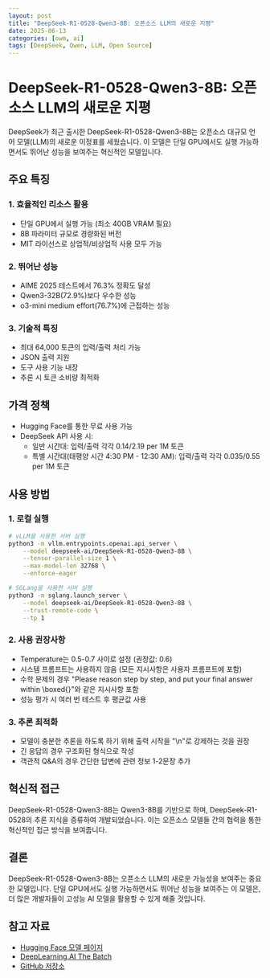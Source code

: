 ```yaml
---
layout: post
title: "DeepSeek-R1-0528-Qwen3-8B: 오픈소스 LLM의 새로운 지평"
date: 2025-06-13
categories: [owm, ai]
tags: [DeepSeek, Qwen, LLM, Open Source]
---
```


# DeepSeek-R1-0528-Qwen3-8B: 오픈소스 LLM의 새로운 지평

DeepSeek가 최근 출시한 DeepSeek-R1-0528-Qwen3-8B는 오픈소스 대규모 언어 모델(LLM)의 새로운 이정표를 세웠습니다. 이 모델은 단일 GPU에서도 실행 가능하면서도 뛰어난 성능을 보여주는 혁신적인 모델입니다.

## 주요 특징

### 1. 효율적인 리소스 활용
- 단일 GPU에서 실행 가능 (최소 40GB VRAM 필요)
- 8B 파라미터 규모로 경량화된 버전
- MIT 라이선스로 상업적/비상업적 사용 모두 가능

### 2. 뛰어난 성능
- AIME 2025 테스트에서 76.3% 정확도 달성
- Qwen3-32B(72.9%)보다 우수한 성능
- o3-mini medium effort(76.7%)에 근접하는 성능

### 3. 기술적 특징
- 최대 64,000 토큰의 입력/출력 처리 가능
- JSON 출력 지원
- 도구 사용 기능 내장
- 추론 시 토큰 소비량 최적화

## 가격 정책
- Hugging Face를 통한 무료 사용 가능
- DeepSeek API 사용 시:
  - 일반 시간대: 입력/출력 각각 $0.14/$2.19 per 1M 토큰
  - 특별 시간대(태평양 시간 4:30 PM - 12:30 AM): 입력/출력 각각 $0.035/$0.55 per 1M 토큰

## 사용 방법

### 1. 로컬 실행
```bash
# vLLM을 사용한 서버 실행
python3 -m vllm.entrypoints.openai.api_server \
    --model deepseek-ai/DeepSeek-R1-0528-Qwen3-8B \
    --tensor-parallel-size 1 \
    --max-model-len 32768 \
    --enforce-eager

# SGLang을 사용한 서버 실행
python3 -m sglang.launch_server \
    --model deepseek-ai/DeepSeek-R1-0528-Qwen3-8B \
    --trust-remote-code \
    --tp 1
```

### 2. 사용 권장사항
- Temperature는 0.5-0.7 사이로 설정 (권장값: 0.6)
- 시스템 프롬프트는 사용하지 않음 (모든 지시사항은 사용자 프롬프트에 포함)
- 수학 문제의 경우 "Please reason step by step, and put your final answer within \boxed{}"와 같은 지시사항 포함
- 성능 평가 시 여러 번 테스트 후 평균값 사용

### 3. 추론 최적화
- 모델이 충분한 추론을 하도록 하기 위해 출력 시작을 "<think>\n"로 강제하는 것을 권장
- 긴 응답의 경우 구조화된 형식으로 작성
- 객관적 Q&A의 경우 간단한 답변에 관련 정보 1-2문장 추가

## 혁신적 접근
DeepSeek-R1-0528-Qwen3-8B는 Qwen3-8B를 기반으로 하며, DeepSeek-R1-0528의 추론 지식을 증류하여 개발되었습니다. 이는 오픈소스 모델들 간의 협력을 통한 혁신적인 접근 방식을 보여줍니다.

## 결론
DeepSeek-R1-0528-Qwen3-8B는 오픈소스 LLM의 새로운 가능성을 보여주는 중요한 모델입니다. 단일 GPU에서도 실행 가능하면서도 뛰어난 성능을 보여주는 이 모델은, 더 많은 개발자들이 고성능 AI 모델을 활용할 수 있게 해줄 것입니다.

## 참고 자료
- [Hugging Face 모델 페이지](https://huggingface.co/deepseek-ai/DeepSeek-R1-0528-Qwen3-8B)
- [DeepLearning.AI The Batch](https://www.deeplearning.ai/the-batch/deepseek-r1s-update-leads-all-open-models-and-brings-it-up-to-date-with-the-latest-from-google-and-openai/)
- [GitHub 저장소](https://github.com/deepseek-ai/DeepSeek-R1)
